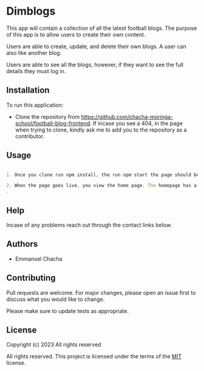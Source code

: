 # Dimblogs

This app will contain a collection of all the latest football blogs. The purpose of this app is to allow users to create their own content.

Users are able to create, update, and delete their own blogs. A user can also like another blog.

Users are able to see all the blogs, however, if they want to see the full details they must log in.


## Installation

To run this application:

- Clone the repository from https://github.com/chacha-moringa-school/football-blog-frontend. If incase you see a 404, in the page when trying to clone, kindly ask me to add you to the repository as a contributor.

## Usage

```javascript

1. Once you clone run npm install, the run npm start the page should be up and running

2. When the page goes live, you view the home page. The homepage has a caraousel section with a little information. The blogs page contains a list a of all the blogs from the app. A user can go through each of them and once you get the blog of your choice, click on the more button and see the full details.
.

```

## Help

Incase of any problems reach out through the contact links below.


## Authors

- Emmanuel Chacha



## Contributing

Pull requests are welcome. For major changes, please open an issue first
to discuss what you would like to change.

Please make sure to update tests as appropriate.

## License

Copyright (c) 2023 All rights reserved

All rights reserved. This project is licensed under the terms of the [MIT](https://choosealicense.com/licenses/mit/) license.
